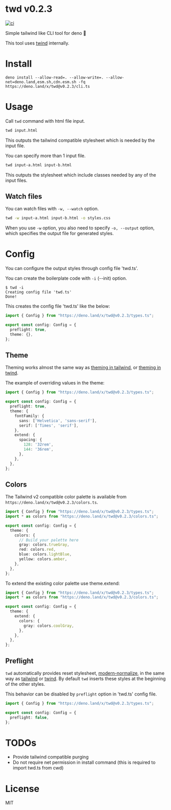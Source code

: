 # twd v0.2.3

[![ci](https://github.com/kt3k/twd/actions/workflows/ci.yml/badge.svg)](https://github.com/kt3k/twd/actions/workflows/ci.yml)

Simple tailwind like CLI tool for deno 🦕

This tool uses [twind](https://github.com/tw-in-js/twind) internally.

# Install

```
deno install --allow-read=. --allow-write=. --allow-net=deno.land,esm.sh,cdn.esm.sh -fq https://deno.land/x/twd@v0.2.3/cli.ts
```

# Usage

Call `twd` command with html file input.

```sh
twd input.html
```

This outputs the tailwind compatible stylesheet which is needed by the input
file.

You can specify more than 1 input file.

```sh
twd input-a.html input-b.html
```

This outputs the stylesheet which include classes needed by any of the input
files.

## Watch files

You can watch files with `-w, --watch` option.

```sh
twd -w input-a.html input-b.html -o styles.css
```

When you use `-w` option, you also need to specify `-o, --output` option, which
specifies the output file for generated styles.

# Config

You can configure the output styles through config file 'twd.ts'.

You can create the boilerplate code with `-i` (--init) option.

```shellsession
$ twd -i
Creating config file 'twd.ts'
Done!
```

This creates the config file 'twd.ts' like the below:

```ts
import { Config } from "https://deno.land/x/twd@v0.2.3/types.ts";

export const config: Config = {
  preflight: true,
  theme: {},
};
```

## Theme

Theming works almost the same way as [theming in tailwind](https://tailwindcss.com/docs/theme), or [theming in twind](https://twind.dev/handbook/configuration.html#theme).

The example of overriding values in the theme:

```ts
import { Config } from "https://deno.land/x/twd@v0.2.3/types.ts";

export const config: Config = { 
  preflight: true,
  theme: {
    fontFamily: {
      sans: ['Helvetica', 'sans-serif'],
      serif: ['Times', 'serif'],
    },
    extend: {
      spacing: {
        128: '32rem',
        144: '36rem',
      },
    },
  },
};
```

## Colors

The Tailwind v2 compatible color palette is available from `https://deno.land/x/twd@v0.2.3/colors.ts`.

```ts
import { Config } from "https://deno.land/x/twd@v0.2.3/types.ts";
import * as colors from "https://deno.land/x/twd@v0.2.3/colors.ts";

export const config: Config = { 
  theme: {
    colors: {
      // Build your palette here
      gray: colors.trueGray,
      red: colors.red,
      blue: colors.lightBlue,
      yellow: colors.amber,
    },
  },
};
```

To extend the existing color palette use theme.extend:

```ts
import { Config } from "https://deno.land/x/twd@v0.2.3/types.ts";
import * as colors from "https://deno.land/x/twd@v0.2.3/colors.ts";

export const config: Config = { 
  theme: {
    extend: {
      colors: {
        gray: colors.coolGray,
      },
    },  
  },  
};
```

## Preflight

`twd` automatically provides reset stylesheet, [modern-normalize](https://github.com/sindresorhus/modern-normalize), in the same way as [tailwind](https://tailwindcss.com/docs/preflight) or [twind](https://twind.dev/handbook/configuration.html#preflight). By default `twd` inserts these styles at the beginning of the other styles.

This behavior can be disabled by `preflight` option in 'twd.ts' config file.

```ts
import { Config } from "https://deno.land/x/twd@v0.2.3/types.ts";

export const config: Config = { 
  preflight: false,
};
```

# TODOs

- Provide tailwind compatible purging
- Do not require net permission in install command (this is required to import
  twd.ts from cwd)

# License

MIT
